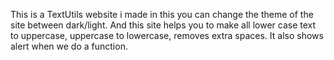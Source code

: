 This is a TextUtils website i made in this you can change the theme of the site between dark/light. And this site helps you to make all lower case text to uppercase, uppercase to lowercase, removes extra spaces. It also shows alert when we do a function.
